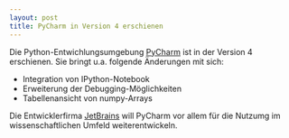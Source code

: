 ```yaml
---
layout: post
title: PyCharm in Version 4 erschienen
---
```


Die Python-Entwichlungsumgebung [PyCharm](https://www.jetbrains.com/pycharm) ist in der Version 4 erschienen. Sie bringt u.a. folgende Änderungen mit sich:

* Integration von IPython-Notebook 
* Erweiterung der Debugging-Möglichkeiten
* Tabellenansicht von numpy-Arrays

Die Entwicklerfirma [JetBrains](https://www.jetbrains.com) will PyCharm vor allem für die Nutzumg im wissenschaftlichen Umfeld weiterentwickeln.


